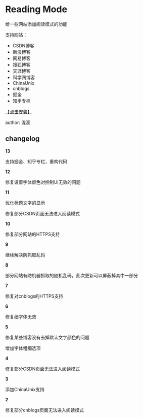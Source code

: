 # Reading Mode

给一些网站添加阅读模式的功能

支持网站：

* CSDN博客
* 新浪博客
* 网易博客
* 搜狐博客
* 天涯博客
* 科学网博客
* ChinaUnix
* cnblogs
* 掘金
* 知乎专栏

[【点击安装】](https://github.com/FirefoxBar/userscript/raw/master/Reading_Mode/Reading_Mode.user.js)

author: 泷涯

## changelog

**13**

支持掘金、知乎专栏，重构代码

**12**

修复设置字体颜色对控制UI无效的问题

**11**

优化标题文字的显示

修复部分CSDN页面无法进入阅读模式

**10**

修复部分网站的HTTPS支持

**9**

继续解决防抓取乱码

**8**

部分网站有防机器抓取的随机乱码，此次更新可以屏蔽掉其中一部分

**7**

修复对cnblogs的HTTPS支持

**6**

修复细字体无效

**5**

修复某些博客没有去掉默认文字颜色的问题

增加字体粗细选项

**4**

修复部分CSDN页面无法进入阅读模式

**3**

添加ChinaUnix支持

**2**

修复部分cnblogs页面无法进入阅读模式
